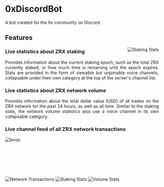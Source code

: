 # 0xDiscordBot
A bot created for the 0x community on Discord

## Features

<img align="right" alt="Staking Stats" src="https://cdn.discordapp.com/attachments/446968021492432900/753329750935732236/unknown.png">

### Live statistics about ZRX staking

<p align="justify">Provides information about the current staking epoch, such as the total ZRX currently staked, or how much time is remaining until the epoch expires. Stats are provided in the form of viewable but unjoinable voice channels, collapsable under their own category at the top of the server's channel list.</p>

### Live statistics about ZRX network volume

<p align="justify">Provides information about the total dollar value (USD) of all trades on the ZRX network for the past 24 hours, as well as all time. Similar to the staking stats, the network volume statistics also use a voice channel in its own collapsable category.</p>

### Live channel feed of all ZRX network transactions

![boop](https://cdn.discordapp.com/attachments/446968021492432900/753342356014497973/unknown.png)

<br><br><br><br><br>

![Network Transactions](https://media.discordapp.net/attachments/446968021492432900/753325856352501811/unknown.png)
![Staking Stats](https://media.discordapp.net/attachments/446968021492432900/753313388251054110/unknown.png)
![Volume Stats](https://media.discordapp.net/attachments/446968021492432900/753323683216490547/unknown.png)

